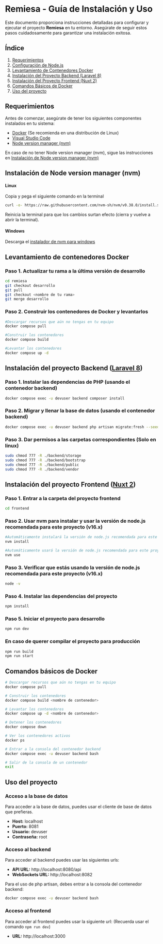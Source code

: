 # Remiesa - Guía de Instalación y Uso

Este documento proporciona instrucciones detalladas para configurar y ejecutar el proyecto **Remiesa** en tu entorno. Asegúrate de seguir estos pasos cuidadosamente para garantizar una instalación exitosa.

## Índice

1. [Requerimientos](#requerimientos)
2. [Configuración de Node.js](#configuración-de-nodejs)
3. [Levantamiento de Contenedores Docker](#levantamiento-de-contenedores-docker)
4. [Instalación del Proyecto Backend (Laravel 8)](#instalación-del-proyecto-backend-laravel-8)
5. [Instalación del Proyecto Frontend (Nuxt 2)](#instalación-del-proyecto-frontend-nuxt-2)
6. [Comandos Básicos de Docker](#comandos-básicos-de-docker)
7. [Uso del proyecto](#uso-del-proyecto)

## Requerimientos

Antes de comenzar, asegúrate de tener los siguientes componentes instalados en tu sistema:

- [Docker](https://www.docker.com/) (Se recomienda en una distribución de Linux)
- [Visual Studio Code](https://code.visualstudio.com/)
- [Node version manager (nvm)](https://github.com/nvm-sh/nvm)

En caso de no tener Node version manager (nvm), sigue las instrucciones en [Instalación de Node version manager (nvm)](#instalación-de-node-version-manager-nvm)

## Instalación de Node version manager (nvm)

#### Linux

Copia y pega el siguiente comando en la terminal

```bash
curl -o- https://raw.githubusercontent.com/nvm-sh/nvm/v0.38.0/install.sh | bash
```

Reinicia la terminal para que los cambios surtan efecto (cierra y vuelve a abrir la terminal).

#### Windows

Descarga el [instalador de nvm para windows](https://github.com/coreybutler/nvm-windows/releases/download/1.1.11/nvm-setup.exe)

## Levantamiento de contenedores Docker

### Paso 1. Actualizar tu rama a la última versión de desarrollo

```bash
cd remiesa
git checkout desarrollo
git pull
git checkout <nombre de tu rama>
git merge desarrollo
```

### Paso 2. Construir los contenedores de Docker y levantarlos

```bash
#Descargar recursos que aún no tengas en tu equipo
docker compose pull

#Construir los contenedores
docker compose build

#Levantar los contenedores
docker compose up -d
```

## Instalación del proyecto Backend ([Laravel 8](https://laravel.com/docs/8.x))

### Paso 1. Instalar las dependencias de PHP (usando el contenedor backend)

```bash
docker compose exec -u devuser backend composer install
```

### Paso 2. Migrar y llenar la base de datos (usando el contenedor backend)

```bash
docker compose exec -u devuser backend php artisan migrate:fresh --seed
```

### Paso 3. Dar permisos a las carpetas correspondientes (Solo en linux)

```bash
sudo chmod 777 -R ./backend/storage
sudo chmod 777 -R ./backend/bootstrap
sudo chmod 777 -R ./backend/public
sudo chmod 777 -R ./backend/vendor
```

## Instalación del proyecto Frontend ([Nuxt 2](https://v2.nuxt.com/docs/get-started/installation))

### Paso 1. Entrar a la carpeta del proyecto frontend

```bash
cd frontend
```

### Paso 2. Usar nvm para instalar y usar la versión de node.js recomendada para este proyecto (v16.x)

```bash
#Automáticamente instalará la versión de node.js recomendada para este proyecto
nvm install

#Automáticamente usará la versión de node.js recomendada para este proyecto
nvm use 
```

### Paso 3. Verificar que estás usando la versión de node.js recomendada para este proyecto (v16.x)

```bash
node -v
```

### Paso 4. Instalar las dependencias del proyecto

```bash
npm install
```

### Paso 5. Iniciar el proyecto para desarrollo

```bash
npm run dev
```

### En caso de querer compilar el proyecto para producción

```bash
npm run build
npm run start
```

## Comandos básicos de Docker

```bash
# Descargar recursos que aún no tengas en tu equipo
docker compose pull

# Construir los contenedores
docker compose build <nombre de contenedor>

# Levantar los contenedores
docker compose up -d <nombre de contenedor>

# Detener los contenedores
docker compose down

# Ver los contenedores activos
docker ps

# Entrar a la consola del contenedor backend
docker compose exec -u devuser backend bash

# Salir de la consola de un contenedor
exit
```

## Uso del proyecto

### Acceso a la base de datos

Para acceder a la base de datos, puedes usar el cliente de base de datos que prefieras.

- **Host:** localhost
- **Puerto:** 8081
- **Usuario:** devuser
- **Contraseña:** root


### Acceso al backend

Para acceder al backend puedes usar las siguientes urls:

- **API URL:** http://localhost:8080/api
- **WebSockets URL:** http://localhost:8082

Para el uso de php artisan, debes entrar a la consola del contenedor backend:

```bash
docker compose exec -u devuser backend bash
```

### Acceso al frontend

Para acceder al frontend puedes usar la siguiente url: (Recuerda usar el comando `npm run dev`)

- **URL:** http://localhost:3000
